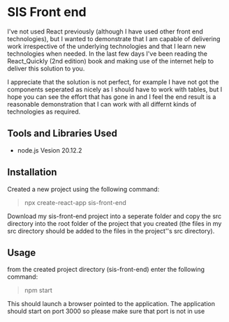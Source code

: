 # SIS Front end

I've not used React previously (although I have used other front end technologies), but I wanted to
demonstrate that I am capable of delivering work irrespective of the underlying technologies and that I learn
new technologies when needed.  In the last few days I've been reading the React_Quickly (2nd edition) book and making use of the internet help to deliver this solution to you.

I appreciate that the solution is not perfect, for example I have not got the components seperated as nicely as I should have to work with tables, but I hope you can see the effort that has gone in and I feel the end result is a reasonable demonstration that I can work with all differnt kinds of technologies as required.

## Tools and Libraries Used

- node.js
Vesion 20.12.2  

## Installation 

Created a new project using the following command:
> npx create-react-app sis-front-end

Download my sis-front-end project into a seperate folder and copy the src directory into the root folder of the project that you created (the files in my src directory should be added to the files in the project''s src directory).

## Usage

from the created project directory (sis-front-end) enter the following command:
>npm start

This should launch a browser pointed to the application.  The application should start on port 3000 so please make sure that port is not in use

